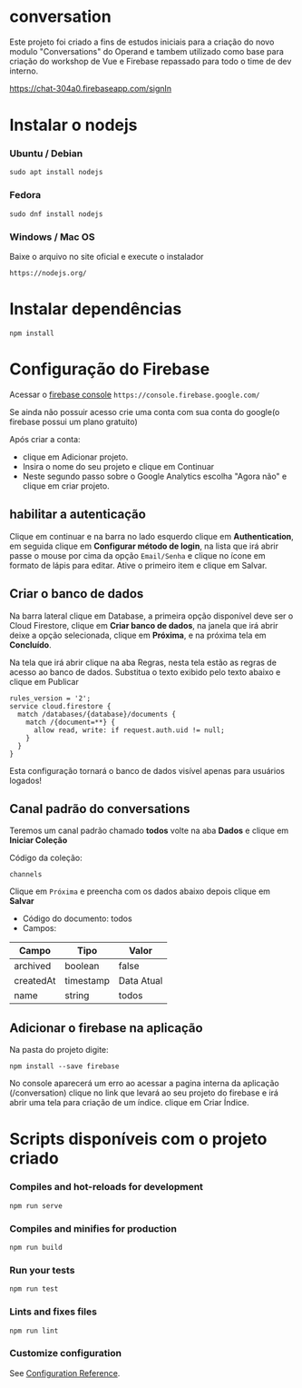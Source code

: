 # conversation

Este projeto foi criado a fins de estudos iniciais para a criação do novo modulo "Conversations" do Operand e tambem utilizado como base para criação do workshop de Vue e Firebase repassado para todo o time de dev interno.

https://chat-304a0.firebaseapp.com/signIn

# Instalar o nodejs

### Ubuntu / Debian
```
sudo apt install nodejs
```

### Fedora
```
sudo dnf install nodejs
```

### Windows / Mac OS
Baixe o arquivo no site oficial e execute o instalador
```
https://nodejs.org/
```


# Instalar dependências
```
npm install
```


# Configuração do Firebase

Acessar o [firebase console](https://console.firebase.google.com/)
`https://console.firebase.google.com/`

Se ainda não possuir acesso crie uma conta com sua conta do google(o firebase possui um plano gratuito)

Após criar a conta:
 * clique em Adicionar projeto.
 * Insira o nome do seu projeto e clique em Continuar
 * Neste segundo passo sobre o Google Analytics escolha "Agora não" e clique em criar projeto.

## habilitar a autenticação
Clique em continuar e na barra no lado esquerdo clique em **Authentication**, em seguida clique em **Configurar método de login**, na lista que irá abrir passe o mouse por cima da opção `Email/Senha` e clique no ícone em formato de lápis para editar. Ative o primeiro item e clique em Salvar. 

## Criar o banco de dados
Na barra lateral clique em Database, a primeira opção disponível deve ser o Cloud Firestore, clique em **Criar banco de dados**, na janela que irá abrir deixe a opção selecionada, clique em **Próxima**, e na próxima tela em **Concluído**.

Na tela que irá abrir clique na aba Regras, nesta tela estão as regras de acesso ao banco de dados.
Substitua o texto exibido pelo texto abaixo e clique em Publicar
```
rules_version = '2';
service cloud.firestore {
  match /databases/{database}/documents {
    match /{document=**} {
      allow read, write: if request.auth.uid != null;
    }
  }
}
```
Esta configuração tornará o banco de dados visível apenas para usuários logados!

## Canal padrão do conversations
Teremos um canal padrão chamado **todos**
volte na aba **Dados** e clique em **Iniciar Coleção**

Código da coleção:
```
channels
```

Clique em `Próxima` e preencha com os dados abaixo depois clique em **Salvar**
* Código do documento: todos
 * Campos:

| Campo     | Tipo      | Valor      |
|-----------|-----------|------------|
| archived  | boolean   | false      |
| createdAt | timestamp | Data Atual |
| name      | string    | todos      |


## Adicionar o firebase na aplicação

Na pasta do projeto digite:
```
npm install --save firebase
```

No console aparecerá um erro ao acessar a pagina interna da aplicação (/conversation) clique no link que levará ao seu projeto do firebase e irá abrir uma tela para criação de um índice. clique em Criar Índice.


# Scripts disponíveis com o projeto criado

### Compiles and hot-reloads for development
```
npm run serve
```

### Compiles and minifies for production
```
npm run build
```

### Run your tests
```
npm run test
```

### Lints and fixes files
```
npm run lint
```

### Customize configuration
See [Configuration Reference](https://cli.vuejs.org/config/).
